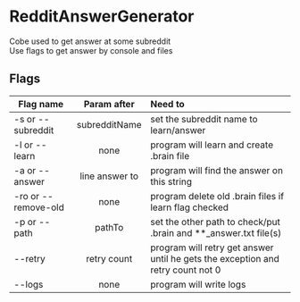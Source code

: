 # RedditAnswerGenerator
Cobe used to get answer at some subreddit<br>
Use flags to get answer by console and files
## Flags
|Flag name| Param after | Need to |
|----------------|:---------:|:----------------|
-s or --subreddit | subredditName | set the subreddit name to learn/answer 
-l or --learn | none | program will learn and create .brain file
-a or --answer | line answer to | program will find the answer on this string
-ro or --remove-old | none | program delete old .brain files if learn flag checked
-p or --path | pathTo | set the other path to check/put .brain and **_answer.txt file(s)
--retry | retry count | program will retry get answer until he gets the exception and retry count not 0
--logs | none | program will write logs
